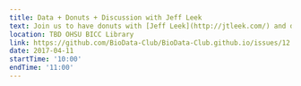 ```yaml
---
title: Data + Donuts + Discussion with Jeff Leek
text: Join us to have donuts with [Jeff Leek](http://jtleek.com/) and discuss his book [How to be a Modern Scientist](https://leanpub.com/modernscientist).
location: TBD OHSU BICC Library
link: https://github.com/BioData-Club/BioData-Club.github.io/issues/12
date: 2017-04-11
startTime: '10:00'
endTime: '11:00'
---
```


